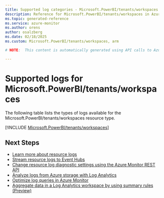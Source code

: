 ```yaml
---
title: Supported log categories - Microsoft.PowerBI/tenants/workspaces
description: Reference for Microsoft.PowerBI/tenants/workspaces in Azure Monitor Logs.
ms.topic: generated-reference
ms.service: azure-monitor
ms.author: orens
author: osalzberg
ms.date: 02/18/2025
ms.custom: Microsoft.PowerBI/tenants/workspaces, arm

# NOTE:  This content is automatically generated using API calls to Azure. Any edits made on these files will be overwritten in the next run of the script. 

---
```





# Supported logs for Microsoft.PowerBI/tenants/workspaces  
The following table lists the types of logs available for the Microsoft.PowerBI/tenants/workspaces resource type.
  

  
[!INCLUDE [Microsoft.PowerBI/tenants/workspaces](~/reusable-content/ce-skilling/azure/includes/azure-monitor/reference/logs/microsoft-powerbi-tenants-workspaces-logs-include.md)]  
  

## Next Steps

* [Learn more about resource logs](/azure/azure-monitor/essentials/platform-logs-overview)
* [Stream resource logs to Event Hubs](/azure/azure-monitor/essentials/resource-logs#send-to-azure-event-hubs)
* [Change resource log diagnostic settings using the Azure Monitor REST API](/rest/api/monitor/diagnosticsettings)
* [Analyze logs from Azure storage with Log Analytics](/azure/azure-monitor/essentials/resource-logs#send-to-log-analytics-workspace)
* [Optimize log queries in Azure Monitor](/azure/azure-monitor/logs/query-optimization)
* [Aggregate data in a Log Analytics workspace by using summary rules (Preview)](/azure/azure-monitor/logs/summary-rules)